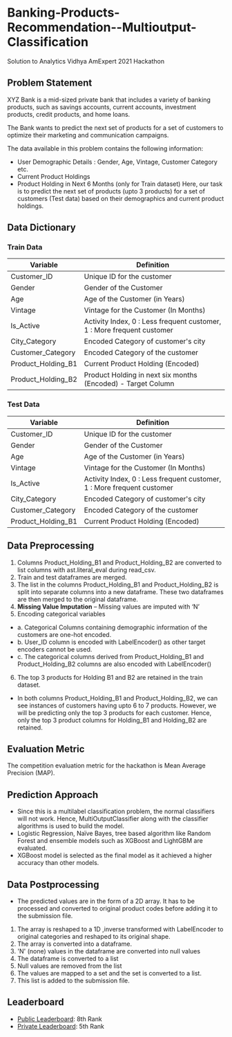# Banking-Products-Recommendation--Multioutput-Classification
Solution to Analytics Vidhya AmExpert 2021 Hackathon


## Problem Statement
XYZ Bank is a mid-sized private bank that includes a variety of banking products, such as savings accounts, current accounts, investment products, credit products, and home loans.

The Bank wants to predict the next set of products for a set of customers to optimize their marketing and communication campaigns.

The data available in this problem contains the following information:
- User Demographic Details : Gender, Age, Vintage, Customer Category etc.
- Current Product Holdings
- Product Holding in Next 6 Months (only for Train dataset)
Here, our task is to predict the next set of products (upto 3 products) for a set of customers (Test data) based on their demographics and current product holdings.

## Data Dictionary

### Train Data
Variable | Definition
--- | ---
Customer_ID | Unique ID for the customer 
Gender | Gender of the Customer
Age | Age of the Customer (in Years)
Vintage | Vintage for the Customer (In Months)
Is_Active | Activity Index, 0 :  Less frequent customer, 1 : More frequent customer
City_Category | Encoded Category of customer's city
Customer_Category | Encoded Category of the customer
Product_Holding_B1 | Current Product Holding (Encoded)
Product_Holding_B2 | Product Holding in next six months (Encoded) - Target Column

### Test Data
Variable | Definition
--- | ---
Customer_ID | Unique ID for the customer 
Gender | Gender of the Customer
Age | Age of the Customer (in Years)
Vintage | Vintage for the Customer (In Months)
Is_Active | Activity Index, 0 :  Less frequent customer, 1 : More frequent customer
City_Category | Encoded Category of customer's city
Customer_Category | Encoded Category of the customer
Product_Holding_B1 | Current Product Holding (Encoded)

## Data Preprocessing
1. Columns Product_Holding_B1 and Product_Holding_B2  are converted to list columns with ast.literal_eval during read_csv.
2. Train and test dataframes are merged.
3. The list in the columns Product_Holding_B1 and Product_Holding_B2 is split into separate columns into a new dataframe. These two dataframes are then merged to the original dataframe. 
4. **Missing Value Imputation** – Missing values are imputed with ‘N’
5. Encoding categorical variables
- a. Categorical Columns containing demographic information of the customers are one-hot encoded. 
- b. User_ID column is encoded with LabelEncoder() as other target encoders cannot be used. 
- c. The categorical columns derived from Product_Holding_B1 and Product_Holding_B2 columns are also encoded with LabelEncoder() 
6. The top 3 products for Holding B1 and B2 are retained in the train dataset. 
- In both columns Product_Holding_B1 and Product_Holding_B2, we can see instances of customers having upto 6 to 7 products. However, we will be predicting only the top 3 products for each customer. Hence, only the top 3 product columns for Holding_B1 and Holding_B2 are retained. 


## Evaluation Metric
The competition evaluation metric for the hackathon is Mean Average Precision (MAP).


## Prediction Approach
- Since this is a multilabel classification problem, the normal classifiers will not work. Hence, MultiOutputClassifier along with the classifier algorithms is used to build the model.
- Logistic Regression, Naïve Bayes, tree based algorithm like Random Forest and ensemble models such as XGBoost and LightGBM are evaluated. 
- XGBoost model is selected as the final model as it achieved a higher accuracy than other models.


## Data Postprocessing
- The predicted values are in the form of a 2D array. It has to be processed and converted to original product codes before adding it to the submission file. 
1. The array is reshaped to a 1D ,inverse transformed with LabelEncoder to original categories and reshaped to its original shape.
2. The array is converted into a dataframe. 
3. 'N' (none) values in the dataframe are converted into null values
4. The dataframe is converted to a list
5. Null values are removed from the list
6. The values are mapped to a set and the set is converted to a list.
7. This list is added to the submission file. 


## Leaderboard
- [Public Leaderboard](https://datahack.analyticsvidhya.com/contest/amexpert-2021-machine-learning-hackathon/#LeaderBoard): 8th Rank
- [Private Leaderboard](https://datahack.analyticsvidhya.com/contest/amexpert-2021-machine-learning-hackathon/#LeaderBoard): 5th Rank

